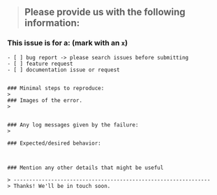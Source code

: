 <!--
IF SUFFICIENT INFORMATION IS NOT PROVIDED VIA THE FOLLOWING TEMPLATE THE ISSUE MIGHT BE CLOSED WITHOUT FURTHER CONSIDERATION OR INVESTIGATION
-->
> Please provide us with the following information:
> ---------------------------------------------------------------

### This issue is for a: (mark with an `x`)
```
- [ ] bug report -> please search issues before submitting
- [ ] feature request
- [ ] documentation issue or request


### Minimal steps to reproduce:
>
### Images of the error.
>


### Any log messages given by the failure:
>

### Expected/desired behavior:



### Mention any other details that might be useful

> ---------------------------------------------------------------
> Thanks! We'll be in touch soon.
